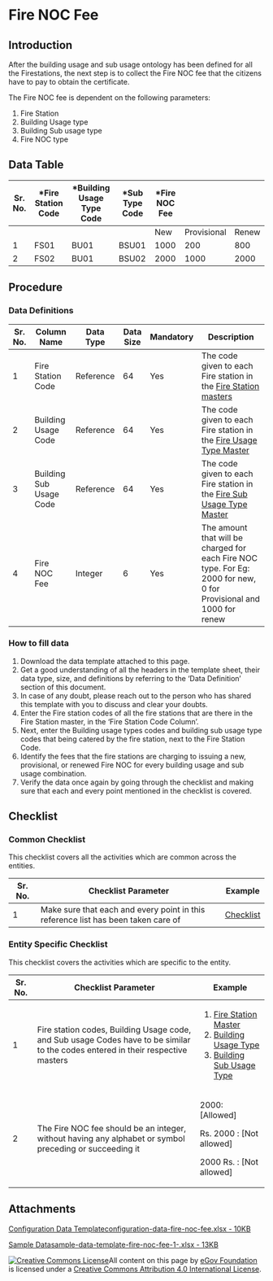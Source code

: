 # Fire NOC Fee

## Introduction <a href="#introduction" id="introduction"></a>

After the building usage and sub usage ontology has been defined for all the Firestations, the next step is to collect the Fire NOC fee that the citizens have to pay to obtain the certificate.

The Fire NOC fee is dependent on the following parameters:

1. Fire Station
2. Building Usage type
3. Building Sub usage type
4. Fire NOC type

## Data Table <a href="#data-table" id="data-table"></a>

| Sr. No. | \*Fire Station Code | \*Building Usage Type Code | \*Sub Type Code | \*Fire NOC Fee | ​           | ​     |
| ------- | ------------------- | -------------------------- | --------------- | -------------- | ----------- | ----- |
| ​       | ​                   | ​                          | ​               | New            | Provisional | Renew |
| 1       | FS01                | BU01                       | BSU01           | 1000           | 200         | 800   |
| 2       | FS02                | BU01                       | BSU02           | 2000           | 1000        | 2000  |

## Procedure <a href="#procedure" id="procedure"></a>

### Data Definitions <a href="#data-definitions" id="data-definitions"></a>

| Sr. No. | Column Name             | Data Type | Data Size | Mandatory | Description                                                                                                                                                          |
| ------- | ----------------------- | --------- | --------- | --------- | -------------------------------------------------------------------------------------------------------------------------------------------------------------------- |
| 1       | Fire Station Code       | Reference | 64        | Yes       | The code given to each Fire station in the [Fire Station masters](fire-station-master.md)​                                                                           |
| 2       | Building Usage Code     | Reference | 64        | Yes       | The code given to each Fire station in the [Fire Usage Type Master](../../online-building-plan-approval-system-obpas/obpas-master-data-templates/building-usage.md)​ |
| 3       | Building Sub Usage Code | Reference | 64        | Yes       | The code given to each Fire station in the [Fire Sub Usage Type Master](building-sub-usage-type.md)​                                                                 |
| 4       | Fire NOC Fee            | Integer   | 6         | Yes       | The amount that will be charged for each Fire NOC type. For Eg: 2000 for new, 0 for Provisional and 1000 for renew                                                   |

### How to fill data <a href="#how-to-fill-data" id="how-to-fill-data"></a>

1. Download the data template attached to this page.
2. Get a good understanding of all the headers in the template sheet, their data type, size, and definitions by referring to the ‘Data Definition’ section of this document.
3. In case of any doubt, please reach out to the person who has shared this template with you to discuss and clear your doubts.
4. Enter the Fire station codes of all the fire stations that are there in the Fire Station master, in the ‘Fire Station Code Column’.
5. Next, enter the Building usage types codes and building sub usage type codes that being catered by the fire station, next to the Fire Station Code.
6. Identify the fees that the fire stations are charging to issuing a new, provisional, or renewed Fire NOC for every building usage and sub usage combination.
7. Verify the data once again by going through the checklist and making sure that each and every point mentioned in the checklist is covered.

## Checklist <a href="#checklist" id="checklist"></a>

### Common Checklist <a href="#common-checklist" id="common-checklist"></a>

This checklist covers all the activities which are common across the entities.

| Sr. No. | Checklist Parameter                                                               | Example                                                                                                                      |
| ------- | --------------------------------------------------------------------------------- | ---------------------------------------------------------------------------------------------------------------------------- |
| 1       | Make sure that each and every point in this reference list has been taken care of | ​[Checklist](https://docs.digit.org/configure-digit/configuring-master-data-templates/module-setup/common-config/checklist)​ |

### Entity Specific Checklist <a href="#entity-specific-checklist" id="entity-specific-checklist"></a>

This checklist covers the activities which are specific to the entity.

| Sr. No. | Checklist Parameter                                                                                                              | Example                                                                                                                                                                                                                    |
| ------- | -------------------------------------------------------------------------------------------------------------------------------- | -------------------------------------------------------------------------------------------------------------------------------------------------------------------------------------------------------------------------- |
| 1       | Fire station codes, Building Usage code, and Sub usage Codes have to be similar to the codes entered in their respective masters | <ol><li>​<a href="fire-station-master.md">Fire Station Master</a>​</li><li><a href="building-usage-type.md">​Building Usage Type</a>​</li><li><a href="building-sub-usage-type.md">​Building Sub Usage Type</a>​</li></ol> |
| 2       | The Fire NOC fee should be an integer, without having any alphabet or symbol preceding or succeeding it                          | <p>2000: [Allowed]</p><p>Rs. 2000 : [Not allowed]</p><p>2000 Rs. : [Not allowed]</p>                                                                                                                                       |

## Attachments <a href="#attachments" id="attachments"></a>

[Configuration Data Templateconfiguration-data-fire-noc-fee.xlsx - 10KB](https://firebasestorage.googleapis.com/v0/b/gitbook-28427.appspot.com/o/assets%2F-MERG\_iQW5oN4ukgXP8K%2Fsync%2F2b12bab4315e5e24ae1d66b9e43d54b91261e980.xlsx?generation=1602050613355924\&alt=media)

[Sample Datasample-data-template-fire-noc-fee-1-.xlsx - 13KB](https://firebasestorage.googleapis.com/v0/b/gitbook-28427.appspot.com/o/assets%2F-MERG\_iQW5oN4ukgXP8K%2Fsync%2Ff3602e1a55645bf59e2d3536d432fab119f5a4b4.xlsx?generation=1602050613389767\&alt=media)

[![Creative Commons License](https://i.creativecommons.org/l/by/4.0/80x15.png)](http://creativecommons.org/licenses/by/4.0/)All content on this page by [eGov Foundation ](https://egov.org.in/)is licensed under a [Creative Commons Attribution 4.0 International License](http://creativecommons.org/licenses/by/4.0/).
